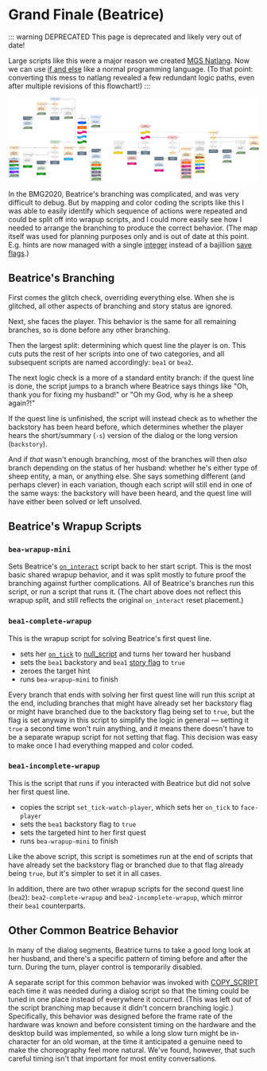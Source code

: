 # Grand Finale (Beatrice)

::: warning DEPRECATED
This page is deprecated and likely very out of date!

Large scripts like this were a major reason we created [MGS Natlang](../mgs/mgs_natlang). Now we can use [if and else](../mgs/advanced_syntax#if-and-else) like a normal programming language. (To that point: converting this mess to natlang revealed a few redundant logic paths, even after multiple revisions of this flowchart!)
:::

![flowchart of Beatrice's behavior](../media/script-beatrice.png)

In the BMG2020, Beatrice's branching was complicated, and was very difficult to debug. But by mapping and color coding the scripts like this I was able to easily identify which sequence of actions were repeated and could be split off into wrapup scripts, and I could more easily see how I needed to arrange the branching to produce the correct behavior. (The map itself was used for planning purposes only and is out of date at this point. E.g. hints are now managed with a single [integer](../variables#integer-variables) instead of a bajillion [save flags](../variables#save-flags).)

## Beatrice's Branching

First comes the glitch check, overriding everything else. When she is glitched, all other aspects of branching and story status are ignored.

Next, she faces the player. This behavior is the same for all remaining branches, so is done before any other branching.

Then the largest split: determining which quest line the player is on. This cuts puts the rest of her scripts into one of two categories, and all subsequent scripts are named accordingly: `bea1` or `bea2`.

The next logic check is a more of a standard entity branch: if the quest line is done, the script jumps to a branch where Beatrice says things like "Oh, thank you for fixing my husband!" or "Oh my God, why is he a sheep again?!"

If the quest line is unfinished, the script will instead check as to whether the backstory has been heard before, which determines whether the player hears the short/summary (`-s`) version of the dialog or the long version (`backstory`).

And if *that* wasn't enough branching, most of the branches will then *also* branch depending on the status of her husband: whether he's either type of sheep entity, a man, or anything else. She says something different (and perhaps clever) in each variation, though each script will still end in one of the same ways: the backstory will have been heard, and the quest line will have either been solved or left unsolved.

## Beatrice's Wrapup Scripts

### `bea-wrapup-mini`

Sets Beatrice's [`on_interact`](../script_slots#on-interact) script back to her start script. This is the most basic shared wrapup behavior, and it was split mostly to future proof the branching against further complications. All of Beatrice's branches run this script, or run a script that runs it. (The chart above does not reflect this wrapup split, and still reflects the original `on_interact` reset placement.)

### `bea1-complete-wrapup`

This is the wrapup script for solving Beatrice's first quest line.

- sets her [`on_tick`](../script_slots#on-tick) to [null_script](../scripts#null_script) and turns her toward her husband
- sets the `bea1` backstory and `bea1` [story flag](../variables#save-flags) to `true`
- zeroes the target hint
- runs `bea-wrapup-mini` to finish

Every branch that ends with solving her first quest line will run this script at the end, including branches that might have already set her backstory flag or might have branched due to the backstory flag being set to `true`, but the flag is set anyway in this script to simplify the logic in general — setting it `true` a second time won't ruin anything, and it means there doesn't have to be a separate wrapup script for not setting that flag. This decision was easy to make once I had everything mapped and color coded.

### `bea1-incomplete-wrapup`

This is the script that runs if you interacted with Beatrice but did not solve her first quest line.

- copies the script `set_tick-watch-player`, which sets her `on_tick` to `face-player`
- sets the `bea1` backstory flag to `true`
- sets the targeted hint to her first quest
- runs `bea-wrapup-mini` to finish

Like the above script, this script is sometimes run at the end of scripts that have already set the backstory flag or branched due to that flag already being `true`, but it's simpler to set it in all cases.

In addition, there are two other wrapup scripts for the second quest line (`bea2`): `bea2-complete-wrapup` and `bea2-incomplete-wrapup`, which mirror their `bea1` counterparts.

## Other Common Beatrice Behavior

In many of the dialog segments, Beatrice turns to take a good long look at her husband, and there's a specific pattern of timing before and after the turn. During the turn, player control is temporarily disabled.

A separate script for this common behavior was invoked with [COPY_SCRIPT](../actions/COPY_SCRIPT) each time it was needed during a dialog script so that the timing could be tuned in one place instead of everywhere it occurred. (This was left out of the script branching map because it didn't concern branching logic.) Specifically, this behavior was designed before the frame rate of the hardware was known and before consistent timing on the hardware and the desktop build was implemented, so while a long slow turn might be in-character for an old woman, at the time it anticipated a genuine need to make the choreography feel more natural. We've found, however, that such careful timing isn't that important for most entity conversations.
